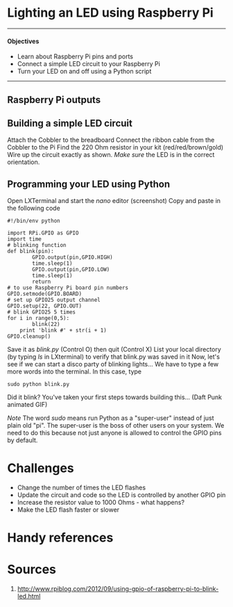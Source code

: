 Lighting an LED using Raspberry Pi
==================================

---
#### Objectives
* Learn about Raspberry Pi pins and ports
* Connect a simple LED circuit to your Raspberry Pi
* Turn your LED on and off using a Python script
---

## Raspberry Pi outputs

## Building a simple LED circuit
Attach the Cobbler to the breadboard
Connect the ribbon cable from the Cobbler to the Pi
Find the 220 Ohm resistor in your kit (red/red/brown/gold)
Wire up the circuit exactly as shown. *Make sure* the LED is in the correct orientation.

## Programming your LED using Python
Open LXTerminal and start the *nano* editor (screenshot)
Copy and paste in the following code

```
#!/bin/env python

import RPi.GPIO as GPIO
import time
# blinking function
def blink(pin):
        GPIO.output(pin,GPIO.HIGH)
        time.sleep(1)
        GPIO.output(pin,GPIO.LOW)
        time.sleep(1)
        return
# to use Raspberry Pi board pin numbers
GPIO.setmode(GPIO.BOARD)
# set up GPIO25 output channel
GPIO.setup(22, GPIO.OUT)
# blink GPIO25 5 times
for i in range(0,5):
        blink(22)
	print 'blink #' + str(i + 1)
GPIO.cleanup()
```
Save it as *blink.py* (Control O) then quit (Control X)
List your local directory (by typing *ls* in LXterminal) to verify that blink.py was saved in it
Now, let's see if we can start a disco party of blinking lights...
We have to type a few more words into the terminal. In this case, type

```
sudo python blink.py
```

Did it blink? You've taken your first steps towards building this... (Daft Punk animated GIF)

*Note* The word *sudo* means run Python as a "super-user" instead of just plain old "pi". The super-user is the boss of other users on your system. We need to do this because not just anyone is allowed to control the GPIO pins by default.

# Challenges
* Change the number of times the LED flashes
* Update the circuit and code so the LED is controlled by another GPIO pin
* Increase the resistor value to 1000 Ohms - what happens?
* Make the LED flash faster or slower

# Handy references

# Sources
1. http://www.rpiblog.com/2012/09/using-gpio-of-raspberry-pi-to-blink-led.html
